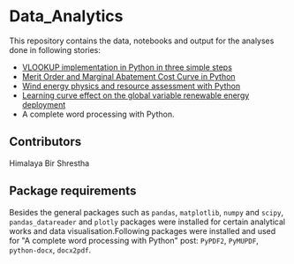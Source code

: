 # Data_Analytics
This repository contains the data, notebooks and output for the analyses done in following stories:

- [VLOOKUP implementation in Python in three simple steps](https://towardsdatascience.com/vlookup-implementation-in-python-in-three-simple-steps-93b5a290fd72)
- [Merit Order and Marginal Abatement Cost Curve in Python](https://towardsdatascience.com/merit-order-and-marginal-abatement-cost-curve-in-python-fe9f77358777)
- [Wind energy physics and resource assessment with Python](https://towardsdatascience.com/wind-energy-physics-and-resource-assessment-with-python-789a0273e697)
- [Learning curve effect on the global variable renewable energy deployment](https://towardsdatascience.com/learning-curve-effect-on-the-global-variable-renewable-energy-deployment-73d1e28da390)
- A complete word processing with Python.

## Contributors
Himalaya Bir Shrestha

## Package requirements
Besides the general packages such as `pandas`, `matplotlib`, `numpy` and `scipy`, `pandas_datareader` and `plotly` packages were installed for certain analytical works and data visualisation.Following packages were installed and used for "A complete word processing with Python" post: `PyPDF2`, `PyMUPDF`, `python-docx`, `docx2pdf`.




